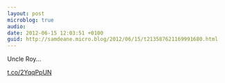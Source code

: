 ```yaml
---
layout: post
microblog: true
audio: 
date: 2012-06-15 12:03:51 +0100
guid: http://samdeane.micro.blog/2012/06/15/t213587621169991680.html
---
```

Uncle Roy…

 [t.co/2YqqPpUN](http://t.co/2YqqPpUN)
